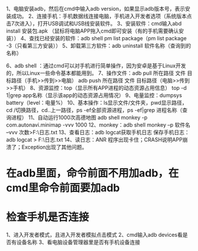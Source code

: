 1、电脑安装adb，然后在cmd中输入adb version，如果显示adb版本号，表示安装成功。
2、连接手机：手机数据线连接电脑，手机进入开发者选项（系统版本点击7次进入），打开USB调试和USB线安装软件。
3、安装软件：cmd输入abd install 安装包.apk （鼠标将电脑APP拖入cmd即可安装（有的手机需要确认安装））
4、查找已经安装的软件：adb shell pm list package（pm list package -3（只看第三方安装））
5、卸载第三方软件：adb uninstall 软件名称（查询到的名称）

6、adb shell ：通过cmd可以对手机进行简单操作，因为安卓是基于Linux开发的，所以Linux一些命令基本都能用到。
7、操作文件：adb pull 所在路径 文件 目标路径（手机>>传到>>电脑）
                   adb push 所在路径 文件 目标路径（电脑>>传到>>手机）
8、资源监控：top（显示所有APP进程的动态资源占用信息）
                    top -d 1|grep app名称（显示该app的动态资源占用情况）
9、电量监控：dumpsys battery（level：电量%）
10、基本操作：ls显示文件/文件夹，pwd显示路径，cd /切换路径，cd..上一路径，ps -ef全部资源进程，ps -ef|grep 进程名称（查询进程）
11、自动运行1000次高德地图   adb shell monkey -p com.autonavi.minimap -vvv 1000
12、monkey：adb shell monkey –p 软件名 –vvv 次数>F:\日志.txt
13、查看日志：adb logcat获取手机日志
     保存手机日志：adb logcat > F:\日志.txt
14、读日志：ANR 程序出现卡住；CRASH说明APP崩溃了；Exception出现了其他问题。

# 在adb里面，命令前面不用加adb，在cmd里命令前面要加adb
# 检查手机是否连接
1、进入开发者模式，且进入开发者模拟点击模式
2、cmd输入adb devices看是否有设备名称
3、看电脑设备管理器里是否有手机设备连接